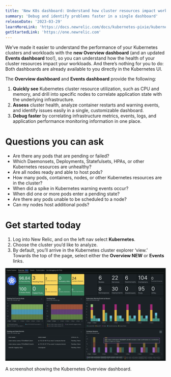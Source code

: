 ```yaml
---
title: 'New K8s dashboard: Understand how cluster resources impact workloads'
summary: 'Debug and identify problems faster in a single dashboard'
releaseDate: '2023-03-29'
learnMoreLink: 'https://docs.newrelic.com/docs/kubernetes-pixie/kubernetes-integration/understand-use-data/kubernetes-cluster-explorer/#cluster-overview-dashboard' 
getStartedLink: 'https://one.newrelic.com'
---
```


We’ve made it easier to understand the performance of your Kubernetes clusters and workloads with the **new Overview dashboard** (and an updated **Events dashboard** too!), so you can understand how the health of your cluster resources impact your workloads. And there’s nothing for you to do: Both dashboards are already available to you directly in the Kubernetes UI.

The **Overview dashboard** and **Events dashboard** provide the following:
1. **Quickly see** Kubernetes cluster resource utilization, such as CPU and memory, and drill into specific nodes to correlate application state with the underlying infrastructure.
2. **Assess** cluster health, analyze container restarts and warning events, and identify issues easily in a single, customizable dashboard.
3. **Debug faster** by correlating infrastructure metrics, events, logs, and application performance monitoring information in one place.

# Questions you can ask
- Are there any pods that are pending or failed?
- Which Daemonsets, Deployments, Statefulsets, HPAs, or other Kubernetes resources are unhealthy?
- Are all nodes ready and able to host pods?
- How many pods, containers, nodes, or other Kubernetes resources are in the cluster?
- When did a spike in Kubernetes warning events occur?
- When did one or more pods enter a pending state?
- Are there any pods unable to be scheduled to a node?
- Can my nodes host additional pods?

# Get started today
1. Log into New Relic, and on the left nav select **Kubernetes**.
2. Choose the cluster you’d like to analyze.
3. By default, you’ll arrive in the Kubernetes cluster explorer ‘view.’ Towards the top of the page, select either the **Overview NEW** or **Events** links.

![A screenshot showing the Kubernetes Overview dashboard.](./images/K8s_dashboard.webp "A screenshot showing the Kubernetes Overview dashboard.")

<figcaption>A screenshot showing the Kubernetes Overview dashboard.</figcaption>